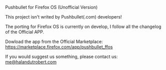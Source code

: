 Pushbullet for Firefox OS (Unofficial Version)

This project isn't writed by Pushbullet(.com) developers!

The porting for Firefox OS is currently on develop, I follow all the changelog of the Official APP.

Dowload the app from the Official Marketplace: https://marketplace.firefox.com/app/pushbullet_ffos

If you would suggest us something, please contact us: me@halandutrobert.com
